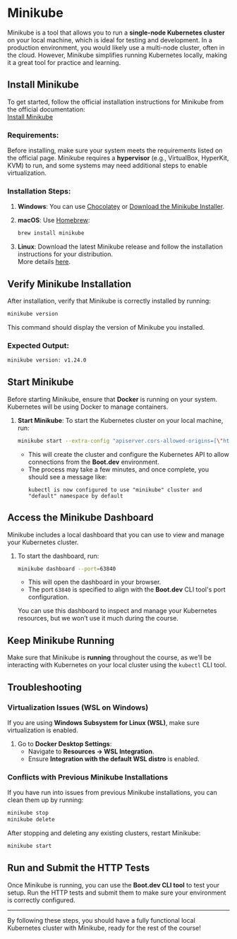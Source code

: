 # Minikube

Minikube is a tool that allows you to run a **single-node Kubernetes cluster** on your local machine, which is ideal for testing and development. In a production environment, you would likely use a multi-node cluster, often in the cloud. However, Minikube simplifies running Kubernetes locally, making it a great tool for practice and learning.

## Install Minikube

To get started, follow the official installation instructions for Minikube from the official documentation:  
[Install Minikube](https://minikube.sigs.k8s.io/docs/)

### Requirements:

Before installing, make sure your system meets the requirements listed on the official page. Minikube requires a **hypervisor** (e.g., VirtualBox, HyperKit, KVM) to run, and some systems may need additional steps to enable virtualization.

### Installation Steps:

1. **Windows**: You can use [Chocolatey](https://chocolatey.org/packages/minikube) or [Download the Minikube Installer](https://github.com/kubernetes/minikube/releases).
2. **macOS**: Use [Homebrew](https://brew.sh/):

   ```bash
   brew install minikube
   ```

3. **Linux**: Download the latest Minikube release and follow the installation instructions for your distribution.  
   More details [here](https://minikube.sigs.k8s.io/docs/).

## Verify Minikube Installation

After installation, verify that Minikube is correctly installed by running:

```bash
minikube version
```

This command should display the version of Minikube you installed.

### Expected Output:

```bash
minikube version: v1.24.0
```

## Start Minikube

Before starting Minikube, ensure that **Docker** is running on your system. Kubernetes will be using Docker to manage containers.

1. **Start Minikube**: To start the Kubernetes cluster on your local machine, run:

   ```bash
   minikube start --extra-config "apiserver.cors-allowed-origins=[\"http://boot.dev\"]"
   ```

   - This will create the cluster and configure the Kubernetes API to allow connections from the **Boot.dev** environment.
   - The process may take a few minutes, and once complete, you should see a message like:
     ```
     kubectl is now configured to use "minikube" cluster and "default" namespace by default
     ```

## Access the Minikube Dashboard

Minikube includes a local dashboard that you can use to view and manage your Kubernetes cluster.

1. To start the dashboard, run:

   ```bash
   minikube dashboard --port=63840
   ```

   - This will open the dashboard in your browser.
   - The port `63840` is specified to align with the **Boot.dev** CLI tool's port configuration.

   You can use this dashboard to inspect and manage your Kubernetes resources, but we won’t use it much during the course.

## Keep Minikube Running

Make sure that Minikube is **running** throughout the course, as we’ll be interacting with Kubernetes on your local cluster using the `kubectl` CLI tool.

## Troubleshooting

### Virtualization Issues (WSL on Windows)

If you are using **Windows Subsystem for Linux (WSL)**, make sure virtualization is enabled.

1. Go to **Docker Desktop Settings**:
   - Navigate to **Resources → WSL Integration**.
   - Ensure **Integration with the default WSL distro** is enabled.

### Conflicts with Previous Minikube Installations

If you have run into issues from previous Minikube installations, you can clean them up by running:

```bash
minikube stop
minikube delete
```

After stopping and deleting any existing clusters, restart Minikube:

```bash
minikube start
```

## Run and Submit the HTTP Tests

Once Minikube is running, you can use the **Boot.dev CLI tool** to test your setup. Run the HTTP tests and submit them to make sure your environment is correctly configured.

---

By following these steps, you should have a fully functional local Kubernetes cluster with Minikube, ready for the rest of the course!

```

```
